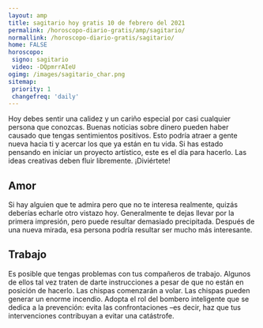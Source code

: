 ```yaml
---
layout: amp
title: sagitario hoy gratis 10 de febrero del 2021 
permalink: /horoscopo-diario-gratis/amp/sagitario/
normallink: /horoscopo-diario-gratis/sagitario/
home: FALSE
horoscopo:
 signo: sagitario
 video: -DQpmrrAIeU
ogimg: /images/sagitario_char.png
sitemap:
 priority: 1
 changefreq: 'daily'
---
```



Hoy debes sentir una calidez y un cariño especial por casi cualquier persona que conozcas. Buenas noticias sobre dinero pueden haber causado que tengas sentimientos positivos. Esto podría atraer a gente nueva hacia ti y acercar los que ya están en tu vida. Si has estado pensando en iniciar un proyecto artístico, este es el día para hacerlo. Las ideas creativas deben fluir libremente. ¡Diviértete!

## Amor

Si hay alguien que te admira pero que no te interesa realmente, quizás deberías echarle otro vistazo hoy. Generalmente te dejas llevar por la primera impresión, pero puede resultar demasiado precipitada. Después de una nueva mirada, esa persona podría resultar ser mucho más interesante.

## Trabajo

Es posible que tengas problemas con tus compañeros de trabajo. Algunos de ellos tal vez traten de darte instrucciones a pesar de que no están en posición de hacerlo. Las chispas comenzarán a volar. Las chispas pueden generar un enorme incendio. Adopta el rol del bombero inteligente que se dedica a la prevención: evita las confrontaciones –es decir, haz que tus intervenciones contribuyan a evitar una catástrofe.